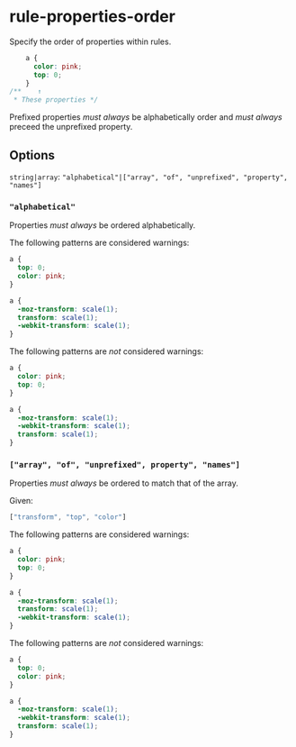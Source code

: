 # rule-properties-order

Specify the order of properties within rules.

```css
    a {
      color: pink;
      top: 0;
    }
/**    ↑
 * These properties */
```

Prefixed properties *must always* be alphabetically order and *must always* preceed the unprefixed property.

## Options

`string|array`: `"alphabetical"|["array", "of", "unprefixed", "property", "names"]`

### `"alphabetical"`

Properties *must always* be ordered alphabetically.

The following patterns are considered warnings:

```css
a {
  top: 0;
  color: pink;
}
```

```css
a {
  -moz-transform: scale(1);
  transform: scale(1);
  -webkit-transform: scale(1);
}
```

The following patterns are *not* considered warnings:

```css
a {
  color: pink;
  top: 0;
}
```

```css
a {
  -moz-transform: scale(1);
  -webkit-transform: scale(1);
  transform: scale(1);
}
```

### `["array", "of", "unprefixed", property", "names"]`

Properties *must always* be ordered to match that of the array.

Given:

```js
["transform", "top", "color"]
```

The following patterns are considered warnings:

```css
a {
  color: pink;
  top: 0;
}
```

```css
a {
  -moz-transform: scale(1);
  transform: scale(1);
  -webkit-transform: scale(1);
}
```

The following patterns are *not* considered warnings:

```css
a {
  top: 0;
  color: pink;
}
```

```css
a {
  -moz-transform: scale(1);
  -webkit-transform: scale(1);
  transform: scale(1);
}
```

